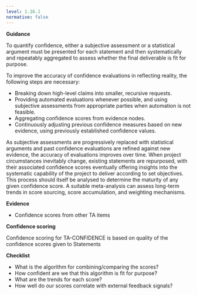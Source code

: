 ```yaml
---
level: 1.16.1
normative: false
---
```


**Guidance**

To quantify confidence, either a subjective assessment or a statistical argument must be presented for each statement and then systematically and repeatably aggregated to assess whether the final deliverable is fit for purpose.

To improve the accuracy of confidence evaluations in reflecting reality, the following steps are necessary:

- Breaking down high-level claims into smaller, recursive requests.
- Providing automated evaluations whenever possible, and using subjective assessments from appropriate parties when automation is not feasible.
- Aggregating confidence scores from evidence nodes.
- Continuously adjusting previous confidence measures based on new evidence, using previously established confidence values.

As subjective assessments are progressively replaced with statistical arguments and past confidence evaluations are refined against new evidence, the accuracy of evaluations improves over time. When project circumstances inevitably change, existing statements are repurposed, with their associated confidence scores eventually offering insights into the systematic capability of the project to deliver according to set objectives. This process should itself be analysed to determine the maturity of any given confidence score. A suitable meta-analysis can assess long-term trends in score sourcing, score accumulation, and weighting mechanisms.

**Evidence**

- Confidence scores from other TA items

**Confidence scoring**

Confidence scoring for TA-CONFIDENCE is based on quality of the confidence
scores given to Statements

**Checklist**

- What is the algorithm for combining/comparing the scores?
- How confident are we that this algorithm is fit for purpose?
- What are the trends for each score?
- How well do our scores correlate with external feedback signals?
